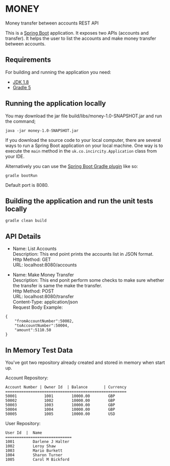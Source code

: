# MONEY
Money transfer between accounts REST API

This is a [Spring Boot](http://projects.spring.io/spring-boot/) application.
It exposes two APIs (accounts and transfer).
It helps the user to list the accounts and make money transfer between accounts.

## Requirements

For building and running the application you need:

- [JDK 1.8](http://www.oracle.com/technetwork/java/javase/downloads/jdk8-downloads-2133151.html)
- [Gradle 5](https://gradle.org/)

## Running the application locally

You may download the jar file build/libs/money-1.0-SNAPSHOT.jar and run the command;
```shell
java -jar money-1.0-SNAPSHOT.jar
```
If you download the source code to your local computer, there are several ways to run a Spring Boot application on your local machine. One way is to execute the `main` method in the `uk.co.incircity.Application` class from your IDE.

Alternatively you can use the [Spring Boot Gradle plugin](https://docs.spring.io/spring-boot/docs/current/reference/html/using-boot-running-your-application.html#using-boot-running-with-the-gradle-plugin) like so:

```shell
gradle bootRun
```

Default port is 8080.

## Building the application and run the unit tests locally

```shell
gradle clean build
```

## API Details
- Name: List Accounts<br/>
  Description: This end point prints the accounts list in JSON format.<br/>
  Http Method: GET<br/>
  URL: localhost:8080/accounts<br/>

- Name: Make Money Transfer<br/>
  Description: This end ponit perform some checks to make sure whether the transfer is same the make the transfer.<br/>
  Http Method: POST<br/>
  URL: localhost:8080/transfer<br/>
  Content-Type: application/json<br/>
  Request Body Example: 
```shell
{
	"fromAccountNumber":50002,
	"toAccountNumber":50004,
	"amount":5110.50
}
```

## In Memory Test Data
You've got two repository already created and stored in memory when start up. 

Account Repository:
```shell
Account Number | Owner Id  | Balance       | Currency
=====================================================
50001            1001        10000.00        GBP
50002            1002        10000.00        GBP
50003            1003        10000.00        GBP
50004            1004        10000.00        GBP
50005            1005        10000.00        USD
```

User Repository: 
```shell
User Id  |  Name
=============================
1001        Darlene J Halter
1002        Leroy Shaw
1003        Mario Burkett
1004        Sharon Turner
1005        Carol M Bickford
```
